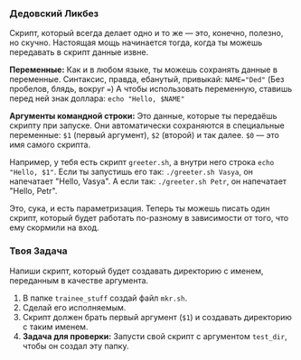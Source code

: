 ### Дедовский Ликбез

Скрипт, который всегда делает одно и то же — это, конечно, полезно, но скучно. Настоящая мощь начинается тогда, когда ты можешь передавать в скрипт данные извне.

**Переменные:** Как и в любом языке, ты можешь сохранять данные в переменные. Синтаксис, правда, ебанутый, привыкай:
`NAME="Ded"` (Без пробелов, блядь, вокруг `=`)
А чтобы использовать переменную, ставишь перед ней знак доллара:
`echo "Hello, $NAME"`

**Аргументы командной строки:** Это данные, которые ты передаёшь скрипту при запуске. Они автоматически сохраняются в специальные переменные: `$1` (первый аргумент), `$2` (второй) и так далее. `$0` — это имя самого скрипта.

Например, у тебя есть скрипт `greeter.sh`, а внутри него строка `echo "Hello, $1"`.
Если ты запустишь его так: `./greeter.sh Vasya`, он напечатает "Hello, Vasya".
А если так: `./greeter.sh Petr`, он напечатает "Hello, Petr".

Это, сука, и есть параметризация. Теперь ты можешь писать один скрипт, который будет работать по-разному в зависимости от того, что ему скормили на вход.

### Твоя Задача

Напиши скрипт, который будет создавать директорию с именем, переданным в качестве аргумента.

1.  В папке `trainee_stuff` создай файл `mkr.sh`.
2.  Сделай его исполняемым.
3.  Скрипт должен брать первый аргумент (`$1`) и создавать директорию с таким именем.
4.  **Задача для проверки:** Запусти свой скрипт с аргументом `test_dir`, чтобы он создал эту папку.
